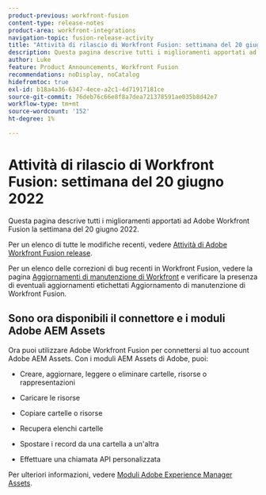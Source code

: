 ```yaml
---
product-previous: workfront-fusion
content-type: release-notes
product-area: workfront-integrations
navigation-topic: fusion-release-activity
title: "Attività di rilascio di Workfront Fusion: settimana del 20 giugno 2022"
description: Questa pagina descrive tutti i miglioramenti apportati ad Adobe Workfront Fusion la settimana del 20 giugno 2022.
author: Luke
feature: Product Announcements, Workfront Fusion
recommendations: noDisplay, noCatalog
hidefromtoc: true
exl-id: b18a4a36-6347-4ece-a2c1-4d71917181ce
source-git-commit: 76deb76c66e8f8a7dea721378591ae035b8d42e7
workflow-type: tm+mt
source-wordcount: '152'
ht-degree: 1%

---
```


# Attività di rilascio di Workfront Fusion: settimana del 20 giugno 2022

Questa pagina descrive tutti i miglioramenti apportati ad Adobe Workfront Fusion la settimana del 20 giugno 2022.

Per un elenco di tutte le modifiche recenti, vedere [Attività di Adobe Workfront Fusion release](../../../product-announcements/product-releases/fusion-release-activity/fusion-release-activity.md).

Per un elenco delle correzioni di bug recenti in Workfront Fusion, vedere la pagina [Aggiornamenti di manutenzione di Workfront](https://experienceleague.adobe.com/docs/workfront-known-issues/releases/current-updates.html) e verificare la presenza di eventuali aggiornamenti etichettati Aggiornamento di manutenzione di Workfront Fusion.

## Sono ora disponibili il connettore e i moduli Adobe AEM Assets

Ora puoi utilizzare Adobe Workfront Fusion per connettersi al tuo account Adobe AEM Assets. Con i moduli AEM Assets di Adobe, puoi:

* Creare, aggiornare, leggere o eliminare cartelle, risorse o rappresentazioni

* Caricare le risorse

* Copiare cartelle o risorse

* Recupera elenchi cartelle

* Spostare i record da una cartella a un&#39;altra

* Effettuare una chiamata API personalizzata


Per ulteriori informazioni, vedere [Moduli Adobe Experience Manager Assets](../../../workfront-fusion/apps-and-their-modules/aem-assets-modules.md).
